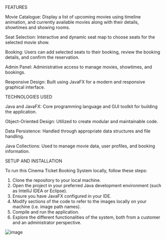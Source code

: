 FEATURES

Movie Catalogue: Display a list of upcoming movies using timeline animation, and currently available movies along with their details, showtimes and showing rooms.

Seat Selection: Interactive and dynamic seat map to choose seats for the selected movie show.

Booking: Users can add selected seats to their booking, review the booking details, and confirm the reservation.

Admin Panel: Administrative access to manage movies, showtimes, and bookings.

Responsive Design: Built using JavaFX for a modern and responsive graphical interface.




TECHNOLOGIES USED

Java and JavaFX: Core programming language and GUI toolkit for building the application.

Object-Oriented Design: Utilized to create modular and maintainable code.

Data Persistence: Handled through appropriate data structures and file handling.

Java Collections: Used to manage movie data, user profiles, and booking information.



SETUP AND INSTALLATION

To run this Cinema Ticket Booking System locally, follow these steps:

1. Clone the repository to your local machine.
2. Open the project in your preferred Java development environment (such as IntelliJ IDEA or Eclipse).
3. Ensure you have JavaFX configured in your IDE.
4. Modify sections of the code to refer to the images locally on your machine (i.e. image path names).
5. Compile and run the application.
6. Explore the different functionalities of the system, both from a customer and an administrator perspective.


![image](https://github.com/999wrld4life/Cinema-ticket-booking-system-using-JavaFX/assets/122879317/e9d9da99-0018-46f9-9da6-19d9218802e7)


